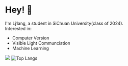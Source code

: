 # Hey! :wave:
I'm Lj1ang, a student in SiChuan University(class of 2024).    
Interested in:
- Computer Version
- Visible Light Communciation
- Machine Learning

![](https://github-readme-stats.vercel.app/api?username=lj1ang) 
![Top Langs](https://github-readme-stats.vercel.app/api/top-langs/?username=Junzhou-712&layout=compact)
